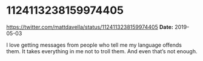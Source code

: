 # 1124113238159974405
https://twitter.com/mattdavella/status/1124113238159974405
**Date:** 2019-05-03

I love getting messages from people who tell me my language offends them. It takes everything in me not to troll them. And even that’s not enough.
